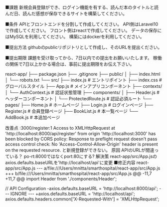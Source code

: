 ■課題
新規会員登録ができ、ログイン機能を有する、読んだ本のタイトルと読んだ日、読んだ感想が保存できるサイトを構築してください。

■条件
APIとフロントエンドを分割して作成してください。
API側はLaravel10で作成してください。
フロント側はreactで作成してください。
データの保存にはMySQLを利用してください。
構築にはdockerを利用してください。

■提出方法
githubのpublicリポジトリとして作成し、そのURLを提出ください。

■提出期限
課題を受け取ってから、7日以内での提出をお願いいたします。
稼働の関係で7日以上かかる場合は、事前に提出期限をお伝え下さい。


react-app/
├── package.json
├── .gitignore
├── public/
│   ├── index.html
│   └── robots.txt
└── src/
    ├── index.js          # エントリポイント
    ├── index.css         # グローバルスタイル
    ├── App.js            # メインアプリコンポーネント
    ├── contexts/
    │   └── AuthContext.js # 認証状態管理
    ├── components/
    │   ├── Header.js      # ヘッダーコンポーネント
    │   └── ProtectedRoute.js # 認証必須ルート
    └── pages/
        ├── Home.js        # ホームページ
        ├── Login.js       # ログインページ
        ├── Register.js    # 会員登録ページ
        ├── BookList.js    # 本一覧ページ
        └── AddBook.js     # 本追加ページ



改善点
:3000/register:1 Access to XMLHttpRequest at 'http://localhost:8000/api/register' from origin 'http://localhost:3000' has been blocked by CORS policy: Response to preflight request doesn't pass access control check: No 'Access-Control-Allow-Origin' header is present on the requested resource.
と新規登録ができない。
原因
APIのURLが間違っている？
po-rt:8000ではなくport:80にする?
解決策
react-app/src/App.jsのaxios.defaults.baseURLを'http://localhost/api'に変更
■修正内容
react-app/src/App.js
--- a/file:///Users/mnitta/smarthospital/react-app/src/App.js
+++ b/file:///Users/mnitta/smarthospital/react-app/src/App.js
@@ -11,7 +11,7 @@   import Header from './components/Header';
 
 // API Configuration
-axios.defaults.baseURL = 'http://localhost:8000/api';  --- IGNORE ---
+axios.defaults.baseURL = 'http://localhost/api';
 axios.defaults.headers.common['X-Requested-With'] = 'XMLHttpRequest';                  